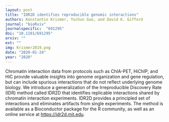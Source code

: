 ```yaml
---
layout: post
title: "IDR2D identifies reproducible genomic interactions"
authors: Konstantin Krismer, Yuchun Guo, and David K. Gifford
journal: "bioRxiv"
journalspecific:  "691295"
doi: "10.1101/691295"
arxiv: ""
ext: ""
img: Krismer2019.png
date: "2020-01-24"
year: "2020"
---
```


Chromatin interaction data from protocols such as ChIA-PET, HiChIP, and HiC provide valuable insights into genome organization and gene regulation, but can include spurious interactions that do not reflect underlying genome biology. We introduce a generalization of the Irreproducible Discovery Rate (IDR) method called IDR2D that identifies replicable interactions shared by chromatin interaction experiments. IDR2D provides a principled set of interactions and eliminates artifacts from single experiments. The method is available as a Bioconductor package for the R community, as well as an online service at https://idr2d.mit.edu.
